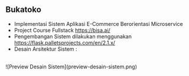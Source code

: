 ## Bukatoko
- Implementasi Sistem Aplikasi E-Commerce Berorientasi Microservice
- Project Course Fullstack https://bisa.ai/ 
- Pengembangan Sistem dilakukan menggunakan https://flask.palletsprojects.com/en/2.1.x/ 
- Desain Arsitektur Sistem :
<br>
![Preview Desain Sistem](preview-desain-sistem.png)